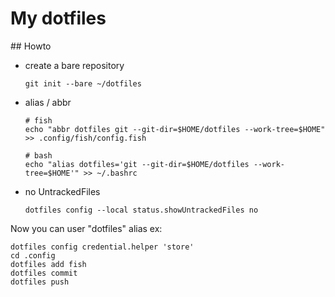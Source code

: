 # My dotfiles

## Howto 

* create a bare repository 

    ~~~
    git init --bare ~/dotfiles
    ~~~

*  alias / abbr 

	~~~
	# fish 
	echo "abbr dotfiles git --git-dir=$HOME/dotfiles --work-tree=$HOME" >> .config/fish/config.fish
	
	# bash 
	echo "alias dotfiles='git --git-dir=$HOME/dotfiles --work-tree=$HOME'" >> ~/.bashrc
	~~~

* no UntrackedFiles
	~~~
	dotfiles config --local status.showUntrackedFiles no
	~~~

Now you can user "dotfiles" alias ex: 

~~~
dotfiles config credential.helper 'store'
cd .config
dotfiles add fish
dotfiles commit
dotfiles push 
~~~
